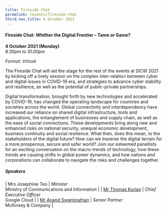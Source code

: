 ```yaml
---
title: Fireside Chat
permalink: /events/fireside-chat
third_nav_title: 4 October 2021
---
```

#### **Fireside Chat: Whither the Digital Frontier – Tame or Game?**

**4 October 2021 (Monday)**  
*8.30pm to 10.00pm*

*Format: Virtual*

The Fireside Chat will set the stage for the rest of the events at SICW 2021 by kicking off a lively session on the complex inter-relation between cyber and digital issues in COVID-19 era, and strategies to advance cyber stability and resilience, as well as the potential of public-private partnerships.

Digital transformation, brought forth by new technologies and accelerated by COVID-19, has changed the operating landscape for countries and societies across the world. Global connectivity and interdependency have increased our reliance on shared digital infrastructure, tools and applications, the entanglement of businesses and supply chain, as well as the ease of social connections. These developments bring along new and enhanced risks on national security, unequal economic development, business continuity and social resilience. What then, does this mean, to the stakeholders of the digital future? How can we traverse the digital terrain for a more prosperous, secure and safer world? Join our esteemed panellists for an exciting conversation on the macro-trends of technology, how these trends are causing shifts in global power dynamics, and how nations and corporations can collaborate to navigate the risks and challenges together.

##### **Speakers**

| Mrs Josephine Teo     | *Minister*<br>Ministry of Communications and Information      |
| [Mr Thomas Kurian](/speaker-thomas-kurian)  | *Chief Executive Officer*<br>Google Cloud                  |
| [Mr Anand Swaminathan](/speaker-anand-s)  | *Senior Partner*<br>McKinsey & Company                  |